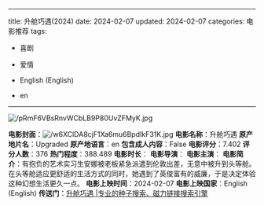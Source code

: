 
---
title: 升舱巧遇(2024)
date: 2024-02-07
updated: 2024-02-07
categories: 电影推荐
tags:

- 喜剧
- 爱情

- English (English)
- en
---

<img src="https://image.tmdb.org/t/p/original/pRmF6VBsRnvWCbLB9P80UvZFMyK.jpg" alt="/pRmF6VBsRnvWCbLB9P80UvZFMyK.jpg" title="/pRmF6VBsRnvWCbLB9P80UvZFMyK.jpg">

**电影封面**：<img src="https://image.tmdb.org/t/p/w200/w6XClDA8cjF1Xa6mu6BpdIkF31K.jpg" alt="/w6XClDA8cjF1Xa6mu6BpdIkF31K.jpg" title="/w6XClDA8cjF1Xa6mu6BpdIkF31K.jpg">
**电影名称**：升舱巧遇
**原产地片名**：Upgraded
**原产地语言**：en
**包含成人内容**：False
**电影评分**：7.402
**评分人数**：376
**热门程度**：388.489
**电影时长**：
**电影导演**：
**电影主演**：
**电影简介**：有抱负的艺术实习生安娜被老板紧急派遣到伦敦出差，无意中被升到头等舱。在头等舱适应更舒适的生活方式的同时，她遇到了英俊富有的威廉，于是决定体验这种幻想生活更久一点。
**电影上映时间**：2024-02-07
**电影上映国家**：English (English)
**传送门**：[升舱巧遇 |专业的种子搜索、磁力链接搜索引擎](https://movie.amd794.com:2083/?search=Upgraded&ordering=&mode=match_phrase&page_size=10&page=1)

